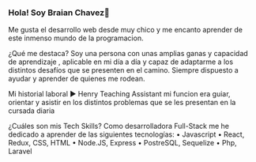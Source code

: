 
### Hola! Soy Braian Chavez🙋
Me gusta el desarrollo web desde muy chico y me encanto aprender de este inmenso mundo de la programacion. 

¿Qué me destaca? 
Soy una persona con unas amplias ganas y capacidad de aprendizaje , aplicable en mi día a día y capaz de adaptarme a los distintos desafíos que se presenten en el camino. Siempre dispuesto a ayudar y aprender de quienes me rodean.

Mi historial laboral 
 ► Henry Teaching Assistant 
 mi funcion era guiar, orientar y asistir en los distintos problemas que se les presentan en la 
 cursada diaria 

¿Cuáles son mis Tech Skills? 
Como desarrolladora Full-Stack me he dedicado a aprender de las siguientes tecnologías:
• Javascript 
• React, Redux, CSS, HTML 
• Node.JS, Express 
• PostreSQL, Sequelize 
• Php, Laravel




<!--
**Brai99chavez/Brai99chavez** is a ✨ _special_ ✨ repository because its `README.md` (this file) appears on your GitHub profile.

Here are some ideas to get you started:

- 🔭 I’m currently working on ...
- 🌱 I’m currently learning ...
- 👯 I’m looking to collaborate on ...
- 🤔 I’m looking for help with ...
- 💬 Ask me about ...
- 📫 How to reach me: ...
- 😄 Pronouns: ...
- ⚡ Fun fact: ...
-->
